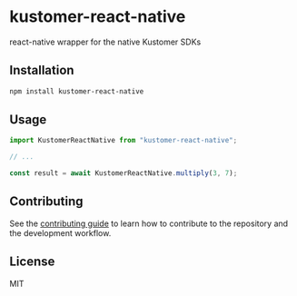 # kustomer-react-native

react-native wrapper for the native Kustomer SDKs

## Installation

```sh
npm install kustomer-react-native
```

## Usage

```js
import KustomerReactNative from "kustomer-react-native";

// ...

const result = await KustomerReactNative.multiply(3, 7);
```

## Contributing

See the [contributing guide](CONTRIBUTING.md) to learn how to contribute to the repository and the development workflow.

## License

MIT
